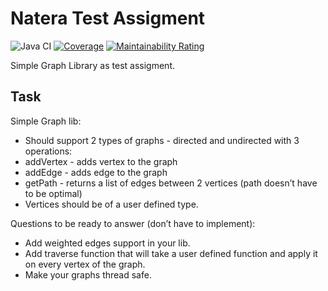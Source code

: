 # Natera Test Assigment

![Java CI](https://github.com/GoodforGod/simple-graph-library/workflows/Java%20CI/badge.svg)
[![Coverage](https://sonarcloud.io/api/project_badges/measure?project=GoodforGod_simple-graph-library&metric=coverage)](https://sonarcloud.io/dashboard?id=GoodforGod_simple-graph-library)
[![Maintainability Rating](https://sonarcloud.io/api/project_badges/measure?project=GoodforGod_simple-graph-library&metric=sqale_rating)](https://sonarcloud.io/dashboard?id=GoodforGod_simple-graph-library)

Simple Graph Library as test assigment.

## Task
Simple Graph lib: 
- Should support 2 types of graphs - directed and undirected with 3 operations:
- addVertex - adds vertex to the graph
- addEdge - adds edge to the graph
- getPath - returns a list of edges between 2 vertices (path doesn’t have to be optimal)
- Vertices should be of a user defined type.

Questions to be ready to answer (don’t have to implement):
- Add weighted edges support in your lib.
- Add traverse function that will take a user defined function and apply it on every vertex of the graph.
- Make your graphs thread safe.
